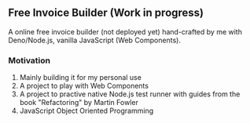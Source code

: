 ## Free Invoice Builder (Work in progress)

A online free invoice builder (not deployed yet) hand-crafted by me with Deno/Node.js, vanilla JavaScript (Web Components).

### Motivation

1. Mainly building it for my personal use
2. A project to play with Web Components
3. A project to practive native Node.js test runner with guides from the book "Refactoring" by Martin Fowler
4. JavaScript Object Oriented Programming
